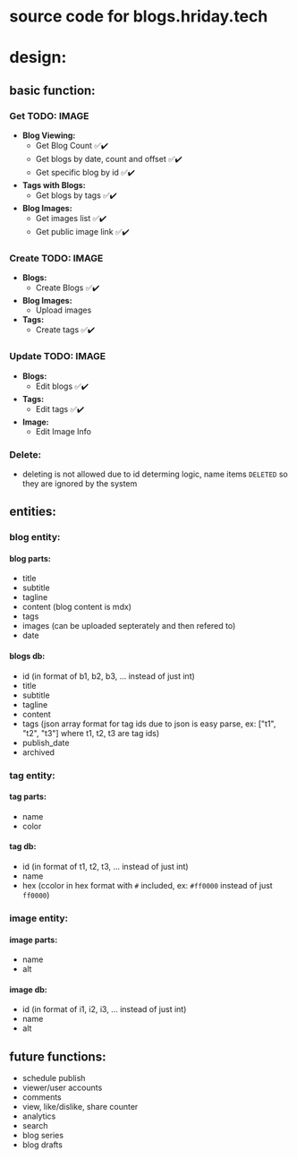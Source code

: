 # source code for blogs.hriday.tech

# design:

## basic function:

### **Get**			TODO: IMAGE
- **Blog Viewing:**
  - Get Blog Count  					✅✔️
  - Get blogs by date, count and offset ✅✔️
  - Get specific blog by id				✅✔️
- **Tags with Blogs:**
  - Get blogs by tags					✅✔️
- **Blog Images:**
  - Get images list						✅✔️
  - Get public image link				✅✔️

### **Create**  	TODO: IMAGE
- **Blogs:**  
  - Create Blogs						✅✔️
- **Blog Images:**
  - Upload images
- **Tags:**
  - Create tags							✅✔️

### **Update** 		TODO: IMAGE
- **Blogs:**
  - Edit blogs							✅✔️
- **Tags:**
  - Edit tags							✅✔️
- **Image:**
  - Edit Image Info

### **Delete**:
- deleting is not allowed due to id determing logic, name items `DELETED` so they are ignored by the system

## entities:

### blog entity:

#### blog parts:
- title
- subtitle
- tagline
- content (blog content is mdx)
- tags
- images (can be uploaded septerately and then refered to)
- date

#### blogs db:
- id (in format of b1, b2, b3, ... instead of just int)
- title
- subtitle
- tagline
- content
- tags (json array format for tag ids due to json is easy parse, ex: ["t1", "t2", "t3"] where t1, t2, t3 are tag ids)
- publish_date
- archived

### tag entity:

#### tag parts:
- name
- color

#### tag db:
- id (in format of t1, t2, t3, ... instead of just int)
- name
- hex (ccolor in hex format with `#` included, ex: `#ff0000` instead of just `ff0000`)

### image entity:

#### image parts:
- name
- alt

#### image db:
- id (in format of i1, i2, i3, ... instead of just int)
- name
- alt

## future functions:
- schedule publish
- viewer/user accounts
- comments
- view, like/dislike, share counter
- analytics
- search
- blog series
- blog drafts